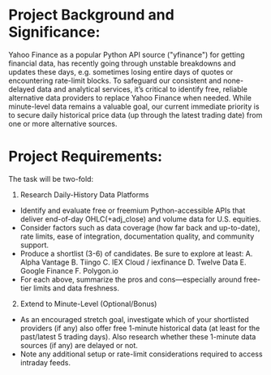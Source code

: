 # Project Background and Significance:
Yahoo Finance as a popular Python API source ("yfinance") for getting financial data, has recently going through unstable breakdowns and updates these days, e.g. sometimes losing entire days of quotes or encountering rate-limit blocks. To safeguard our consistent and none-delayed data and analytical services, it’s critical to identify free, reliable alternative data providers to replace Yahoo Finance when needed. While minute-level data remains a valuable goal, our current immediate priority is to secure daily historical price data (up through the latest trading date) from one or more alternative sources.

# Project Requirements:
The task will be two-fold:
1. Research Daily-History Data Platforms
- Identify and evaluate free or freemium Python-accessible APIs that deliver end-of-day OHLC(+adj_close) and volume data for U.S. equities.
- Consider factors such as data coverage (how far back and up-to-date), rate limits, ease of integration, documentation quality, and community support.
- Produce a shortlist (3-6) of candidates. Be sure to explore at least:
A. Alpha Vantage
B. Tiingo
C. IEX Cloud / iexfinance
D. Twelve Data
E. Google Finance
F. Polygon.io
- For each above, summarize the pros and cons—especially around free-tier limits and data freshness.
2. Extend to Minute-Level (Optional/Bonus)
- As an encouraged stretch goal, investigate which of your shortlisted providers (if any) also offer free 1-minute historical data (at least for the past/latest 5 trading days). Also research whether these 1-minute data sources (if any) are delayed or not.
- Note any additional setup or rate-limit considerations required to access intraday feeds.